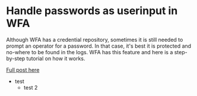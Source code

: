 # Handle passwords as userinput in WFA
Although WFA has a credential repository, sometimes it is still needed to prompt an operator for a password.
In that case, it's best it is protected and no-where to be found in the logs.
WFA has this feature and here is a step-by-step tutorial on how it works.

[Full post here](http://www.wfaguy.com/2018/03/wfa-handling-passwords-as-userinput.html)

* test
    * test 2